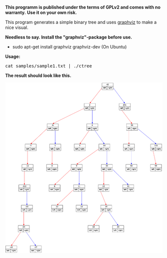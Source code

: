 **This programm is published under the terms of GPLv2 and comes with no warranty.**
**Use it on your own risk.**

This program generates a simple binary tree and uses [graphviz](http://graphviz.org) to make a nice visual.

**Needless to say. Install the "graphviz"-package before use.**

* sudo apt-get install graphviz graphviz-dev (On Ubuntu)

**Usage:**

<pre>
cat samples/sample1.txt | ./ctree
</pre>

**The result should look like this.**

[![sample](https://github.com/Drake81/ctree/raw/master/samples/sample1.png)](https://github.com/Drake81/ctree/raw/master/samples/sample1.png)
